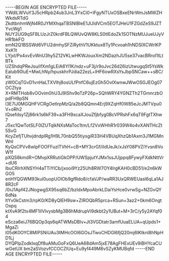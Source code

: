 -----BEGIN AGE ENCRYPTED FILE-----
YWdlLWVuY3J5cHRpb24ub3JnL3YxCi0+IFgyNTUxOSBxeENrWmJsMWZHWkdsRTdG
ZkdtbnhmWjN4R0JYMXhqaTBSNlBIeE1JUldVCm5EOTJHeU1FZGdZeS9JZTYvcWg1
NUY2UG9qSFBLUzJrZ0krdFBLQWUvQW8KLS0tIEdoZk1SOTNzMUJueUJyVHR1bkFO
emN2Q1BSSWd6VFU2dmhySFZiRythV1UKktux8Ty1Pcvoah1hNDSIXCWrlKPXxK1t
LYjxI/Px4xvEvWnU3hy5Z12VKLwHKWJouxXm2NDazhJU5se37vacBRrol1tLtBTk
UZShdqPReJsu/ifXm1gLEiA6Yl1K/ndz+uF3j/r9oJvc26d26izUtwugqSt5YsWk
Ealub90luE+MwLhNy/hpuskhrPJdia22ezL+lHF6owRXsYsJbpSNCaw++sBC/Kit
zW0CqTGvD1vnHaLTXVlhj8osULfPnfC6ujEzGh5OvlXwnwJWwOSGJEOg07OCZtya
X+RMTHob8vOOvim0hU3J9IShv9oTzP26p+SQhWRY4YGNZTh2TGmnrzbOpdFH9pSN
l3E7lJ0MGQHFVCRgOetIrpMzQ/a2b8QQmn4Erj9XZqHf0W85eJcJMTVpu0V+oRh2
IQsefdsy1Zj86rk1s6kF39+a3FH9xcaXJouZfjbfyg0BcVPRshFx6qT9FgtTXhw7
J5xc1QwTotSLF0lZUTqlkNXsMaToc1tm/Lf2VxWHhR1r039W4o4vXANTHcZt5SvG
KcyZefjTUhvjdndplRg1H9L70nbQ55tiysgiR33H4VBUqXhzQb1Axm3J1MGMnWnl
KyQsCPVv8wIpFOOFFuzlTVhH+cB+MY3crGf/iIdUeJk/xJsY08PVZiYvsn8VoW1f
pXQS6kmdR+OMvpXRRutiGkOPP/UWSpjutYJMx1ssJUjppq8FywyFXdkNttVr+dU6
lbuCRIrhXNSYH4aTTiYICb/jxooi9Yz25Uh8RW7OY4lrgKAH0cBD51/e2n6kWGO5
enHYQGWM93kuI0uopUOlOb9gfRdo8/cfaVJP/waRR3UxQRWEUasl6qLa1AJ8R2cF
/0rJ1Apf42JNogwgSX95sq6bZ/bzIdxMpoAbrkLDaiYsHce0vrwSg+NZGvQY6dNa
ltYv0kCstm3/rpK0/KD8yQlEH9sw+ZIROQbR5prca+RSun+3az2+0km6OngtOxpq
ktXvA9f2tx4MF1iIVlvysbMg3B6hMdrupVi9dkbt2y1UBut+M+3rC/y5y2AYqf04
eScza6eiJ76BQOp3qs6qATWMsDBlv+Jt3VGDtatr3amfUuaELUA+qUpds1+MgaZi
I05dK0OYC8MlPSNiUAu3tMHcOOl6GOsJTwoCHDGl6fjQ20mj6lKtknl8hNpHD1Lj
DYQPlpZodkIxqDf8uAMuGoFxQ6UeA68dAm5jxE78AgFHExUEv9iBHYcaCUwGetUX
bm2aSVozvfCCOCZIUq+Eu9yf449M6vSZyKMUBqfd
-----END AGE ENCRYPTED FILE-----
